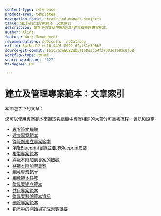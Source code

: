 ```yaml
---
content-type: reference
product-area: templates
navigation-topic: create-and-manage-projects
title: 建立及管理專案範本：文章索引
description: 請在下列文章中瞭解如何建立和管理專案範本。
author: Alina
feature: Work Management
recommendations: noDisplay, noCatalog
exl-id: 64fbad12-ce16-449f-8991-62af31e595b2
source-git-commit: fb1c7ade6622db391e0dac54f37603efe9dc0a58
workflow-type: tm+mt
source-wordcount: '127'
ht-degree: 0%

---
```


# 建立及管理專案範本：文章索引

本節包含下列文章：

您可以使用專案範本來擷取與組織中專案相關的大部分可重複流程、資訊和設定。

* [專案範本概觀](../../../manage-work/projects/create-and-manage-templates/project-template-overview.md)
* [建立專案範本](../../../manage-work/projects/create-and-manage-templates/create-template.md)
* [從範例建立專案範本](../../../manage-work/projects/create-and-manage-templates/create-templates-from-examples.md)
* [瀏覽Blueprint目錄並要求Blueprint安裝](../../../administration-and-setup/blueprints/browse-catalog.md)
* [複製專案範本](../../../manage-work/projects/create-and-manage-templates/copy-template.md)
* [將範本附加到專案的概觀](../../../manage-work/projects/create-and-manage-templates/attach-template-to-project-overview.md)
* [將範本附加至專案](../../../manage-work/projects/create-and-manage-templates/attach-template-to-project.md)
* [編輯專案範本](../../../manage-work/projects/create-and-manage-templates/edit-templates.md)
* [編輯範本任務](../../../manage-work/projects/create-and-manage-templates/edit-template-task.md)
* [從專案建立範本](../../../manage-work/projects/create-and-manage-templates/create-template-from-project.md)
* [共用專案範本](../../../manage-work/projects/create-and-manage-templates/share-project-template.md)
* [從專案移除範本資訊](../../../manage-work/projects/create-and-manage-templates/remove-template-from-project.md)
* [刪除專案範本](../../../manage-work/projects/create-and-manage-templates/delete-templates.md)
* [範本中的開始與完成天數概要](../../../manage-work/projects/create-and-manage-templates/overview-of-start-completion-day-on-template.md)
